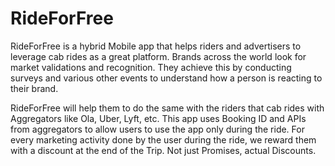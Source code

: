 # RideForFree
RideForFree is a hybrid Mobile app that helps riders and advertisers to leverage cab rides as a great platform. Brands across the world look for market validations and recognition. They achieve this by conducting surveys and various other events to understand how a person is reacting to their brand.

RideForFree will help them to do the same with the riders that cab rides with Aggregators like Ola, Uber, Lyft, etc. This app uses Booking ID and APIs from aggregators to allow users to use the app only during the ride. For every marketing activity done by the user during the ride, we reward them with a discount at the end of the Trip. Not just Promises, actual Discounts.
